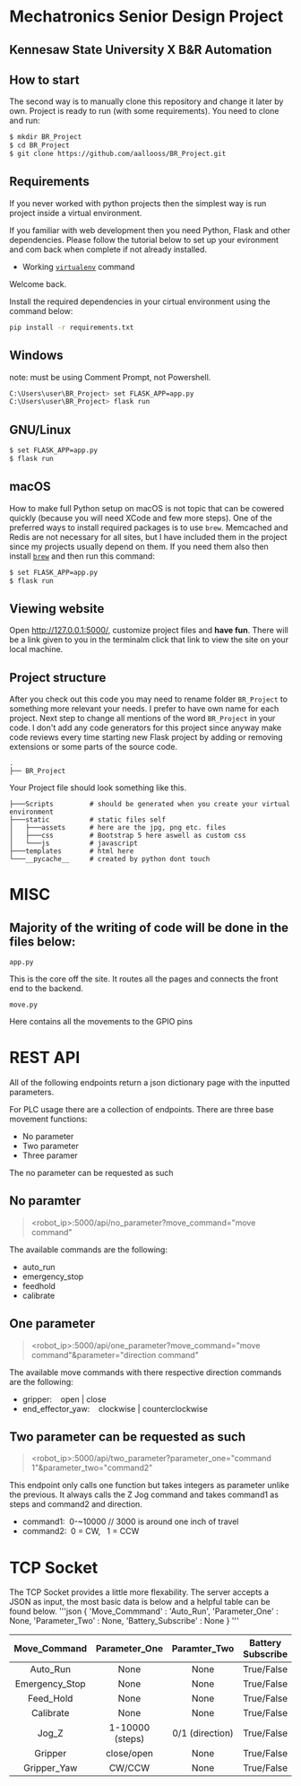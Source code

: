 # Mechatronics Senior Design Project

## Kennesaw State University X B&R Automation

## How to start

The second way is to manually clone this repository and change it later by own. Project is ready to run (with some requirements). You need to clone and run:

```sh
$ mkdir BR_Project
$ cd BR_Project
$ git clone https://github.com/aallooss/BR_Project.git
```

## Requirements

If you never worked with python projects then the simplest way is run project inside a virtual environment.

If you familiar with web development then you need Python, Flask and other dependencies.
Please follow the tutorial below to set up your evironment and com back when complete if not already installed.

- Working [`virtualenv`](https://python.land/virtual-environments/virtualenv) command

Welcome back.

Install the required dependencies in your cirtual environment using the command below:

```sh
pip install -r requirements.txt
```

## Windows

note: must be using Comment Prompt, not Powershell.

```sh
C:\Users\user\BR_Project> set FLASK_APP=app.py
C:\Users\user\BR_Project> flask run
```

## GNU/Linux

```sh
$ set FLASK_APP=app.py
$ flask run
```

## macOS

How to make full Python setup on macOS is not topic that can be cowered quickly (because you will need XCode and few more steps). One of the preferred ways to install required packages is to use `brew`. Memcached and Redis are not necessary for all sites, but I have included them in the project since my projects usually depend on them. If you need them also then install [`brew`](http://brew.sh) and then run this command:

```sh
$ set FLASK_APP=app.py
$ flask run
```

## Viewing website

Open http://127.0.0.1:5000/, customize project files and **have fun**. There will be a link given to you in the terminalm click that link to view the site on your local machine.

## Project structure

After you check out this code you may need to rename folder `BR_Project` to something more relevant your needs. I prefer to have own name for each project. Next step to change all mentions of the word `BR_Project` in your code. I don't add any code generators for this project since anyway make code reviews every time starting new Flask project by adding or removing extensions or some parts of the source code.

    .
    ├── BR_Project

Your Project file should look something like this.

    ├───Scripts         # should be generated when you create your virtual environment
    ├───static          # static files self
    │   ├───assets      # here are the jpg, png etc. files
    │   ├───css         # Bootstrap 5 here aswell as custom css
    │   └───js          # javascript
    ├───templates       # html here
    └───__pycache__     # created by python dont touch

# MISC

## Majority of the writing of code will be done in the files below:

    app.py

This is the core off the site. It routes all the pages and connects the front end to the backend.

    move.py

Here contains all the movements to the GPIO pins

# REST API

All of the following endpoints return a json dictionary page with the inputted parameters.

For PLC usage there are a collection of endpoints. There are three base movement functions:

* No parameter
* Two parameter
* Three paramer

The no parameter can be requested as such

## No paramter

> <robot_ip>:5000/api/no_parameter?move_command="move command"

The available commands are the following:

* auto_run
* emergency_stop
* feedhold
* calibrate

## One parameter

> <robot_ip>:5000/api/one_parameter?move_command="move command"&parameter="direction command"

The available move commands with there respective direction commands are the following:

* gripper: &nbsp;&nbsp; open | close
* end_effector_yaw: &nbsp;&nbsp; clockwise | counterclockwise

## Two parameter can be requested as such

> <robot_ip>:5000/api/two_parameter?parameter_one="command 1"&parameter_two="command2"

This endpoint only calls one function but takes integers as parameter unlike the previous. It always calls the Z Jog command and takes command1 as steps and command2 and direction.

* command1:&nbsp;&nbsp;0-~10000            // 3000 is around one inch of travel
* command2:&nbsp;&nbsp;0 = CW, &nbsp;&nbsp;1 = CCW

# TCP Socket

The TCP Socket provides a little more flexability. The server accepts a JSON as input, the most basic data is below and a helpful table can be found below.
'''json
{
        'Move_Commmand'         : 'Auto_Run',
        'Parameter_One'         : None,
        'Parameter_Two'         : None,
        'Battery_Subscribe'     : None
}
'''


|  Move_Command  |  Parameter_One  |  Paramter_Two  | Battery Subscribe |
| :------------: | :-------------: | :-------------: | :---------------: |
|    Auto_Run    |      None      |      None      |    True/False    |
| Emergency_Stop |      None      |      None      |    True/False    |
|   Feed_Hold   |      None      |      None      |    True/False    |
|   Calibrate   |      None      |      None      |    True/False    |
|     Jog_Z     | 1-10000 (steps) | 0/1 (direction) |    True/False    |
|    Gripper    |   close/open   |      None      |    True/False    |
|  Gripper_Yaw  |     CW/CCW     |      None      |    True/False    |
